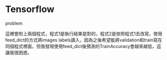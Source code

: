# Tensorflow
problem

這裡會附上兩個程式，程式1是執行結果是對的，程式2是依照程式1去改寫，使用feed_dict的方式將images labels讀入，因為之後希望能將validation和train寫在同個程式裡面，但我發現使用feed_dict後預測的TrainAccuracy會越來越低，這讓我很困惑。
